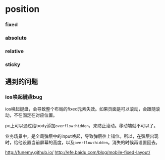 # position
### fixed
### absolute
### relative
### sticky

## 遇到的问题
### ios唤起键盘bug
ios唤起键盘，会导致整个布局的fixed元素失效。如果页面是可以滚动，会跟随滚动，不在固定在对应位置。

pc上可以通过给body添加`overflow:hidden`，来防止滚动。移动端就不可以了。

业务场景中，是全局弹层中的input唤起，导致弹层往上错位。所以，在弹层出现时，给他设置当前屏幕的高度，以及`overflow:hidden`。消失的时候再设置回去。

http://funemy.github.io/
http://efe.baidu.com/blog/mobile-fixed-layout/




